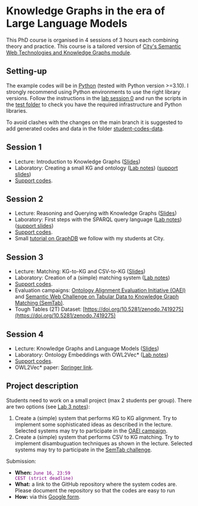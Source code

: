 # Knowledge Graphs in the era of Large Language Models

This PhD course is organised in 4 sessions of 3 hours each combining theory and practice.
This course is a tailored version of [City's Semantic Web Technologies and Knowledge Graphs module](https://github.com/turing-knowledge-graphs/teaching/tree/main/city).

## Setting-up 

The example codes will be in [Python](https://www.python.org/downloads/) (tested with Python version >=3.10). I strongly recommend using Python environments to use the right library versions.
Follow the instructions in the [lab session 0](https://github.com/city-knowledge-graphs/phd-course/blob/main/labs/phd-course-kgs-aalborg-lab-session-0.pdf) and run the scripts in the [test folder](https://github.com/city-knowledge-graphs/phd-course/tree/main/python/test) to check you have the required infrastructure and Python libraries.

To avoid clashes with the changes on the main branch it is suggested to add generated codes and data in the folder [student-codes-data](https://github.com/city-knowledge-graphs/phd-course/tree/main/python/student-codes-data).

## Session 1
- Lecture: Introduction to Knowledge Graphs ([Slides](https://github.com/city-knowledge-graphs/phd-course/blob/main/lectures/phd-course-kgs-aalborg-session-1-intro.pdf))
- Laboratory: Creating a small KG and ontology ([Lab notes](https://github.com/city-knowledge-graphs/phd-course/blob/main/labs/phd-course-kgs-aalborg-lab-session-1-kgs-onto.pdf)) ([support slides](https://github.com/city-knowledge-graphs/phd-course/blob/main/labs/phd-course-kgs-aalborg-lab-session-1-2-support-slides.pdf))
- [Support codes](https://github.com/city-knowledge-graphs/phd-course/tree/main/python/lab-session1).

## Session 2
- Lecture: Reasoning and Querying with Knowledge Graphs ([Slides](https://github.com/city-knowledge-graphs/phd-course/blob/main/lectures/phd-course-kgs-aalborg-session-2-querying-reasoning.pdf))
- Laboratory: First steps with the SPARQL query language ([Lab notes](https://github.com/city-knowledge-graphs/phd-course/blob/main/labs/phd-course-kgs-aalborg-lab-session-2-reasoning-sparql.pdf)) ([support slides](https://github.com/city-knowledge-graphs/phd-course/blob/main/labs/phd-course-kgs-aalborg-lab-session-1-2-support-slides.pdf))
- [Support codes](https://github.com/city-knowledge-graphs/phd-course/tree/main/python/lab-session2).
- Small [tutorial on GraphDB](https://github.com/turing-knowledge-graphs/teaching/blob/main/city/2023-2024/IN3067-INM713_Lab_Session7_SPARQL1.1_GraphDB_2024_with_solutions.pdf) we follow with my students at City.

## Session 3
- Lecture: Matching: KG-to-KG and CSV-to-KG ([Slides](https://github.com/city-knowledge-graphs/phd-course/blob/main/lectures/phd-course-kgs-aalborg-session-3-matching.pdf))
- Laboratory: Creation of a (simple) matching system ([Lab notes](https://github.com/city-knowledge-graphs/phd-course/blob/main/labs/phd-course-kgs-aalborg-lab-session-3-matching.pdf))
- [Support codes](https://github.com/city-knowledge-graphs/phd-course/tree/main/python/lab-session3).
- Evaluation campaigns: [Ontology Alignment Evaluation Initiative (OAEI)](oaei.ontologymatching.org/) and [Semantic Web Challenge on Tabular Data to Knowledge Graph Matching (SemTab)](https://www.cs.ox.ac.uk/isg/challenges/sem-tab/).
- Tough Tables (2T) Dataset: [https://doi.org/10.5281/zenodo.7419275](https://doi.org/10.5281/zenodo.7419275)
  
## Session 4
- Lecture: Knowledge Graphs and Language Models ([Slides](https://github.com/city-knowledge-graphs/phd-course/blob/main/lectures/phd-course-kgs-aalborg-session-4-kgs-llm.pdf))
- Laboratory: Ontology Embeddings with OWL2Vec* ([Lab notes](https://github.com/city-knowledge-graphs/phd-course/blob/main/labs/phd-course-kgs-aalborg-lab-session-4-owl2vec.pdf))
- [Support codes](https://github.com/city-knowledge-graphs/phd-course/tree/main/python/lab-session4).
- OWL2Vec* paper: [Springer link](https://doi.org/10.1007/s10994-021-05997-6).
  
## Project description

Students need to work on a small project (max 2 students per group). There are two options (see [Lab 3 notes](https://github.com/city-knowledge-graphs/phd-course/blob/main/labs/phd-course-kgs-aalborg-lab-session-3-matching.pdf)):
1. Create a (simple) system that performs KG to KG alignment. Try to implement some sophisticated ideas as described in the lecture. Selected systems may try to participate in the [OAEI campaign](http://oaei.ontologymatching.org/).
2. Create a (simple) system that performs CSV to KG matching. Try to implement disambuguation techniques as shown in the lecture. Selected systems may try to participate in the [SemTab challenge](https://www.cs.ox.ac.uk/isg/challenges/sem-tab/).

Submission:
- **When:** <code style="color : purple">June 16, 23:59 CEST (strict deadline) </code>
- **What:** a link to the GitHub repository where the system codes are. Please document the repository so that the codes are easy to run
- **How:** via this [Google form](https://forms.gle/xxwynC59y1xCgdvj8).
